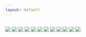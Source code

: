 ```yaml
---
layout: default
---
```


<br>

<img class="profile-picture" src="kentucky_farm.jpg">



<img class="profile-picture" src="building_and_windows.jpg">



<img class="profile-picture" src="california.jpg">



<img class="profile-picture" src="bookbag.jpg">



<img class="profile-picture" src="dc.jpg">



<img class="profile-picture" src="womens_march.jpg">



<img class="profile-picture" src="christmas.jpg">



<img class="profile-picture" src="kentucky_path.jpg">



<img class="profile-picture" src="academy.jpg">



<img class="profile-picture" src="redwood_trees.jpg">



<img class="profile-picture" src="red_door.jpg">



<img class="profile-picture" src="washington_dc.jpg">




<b>





